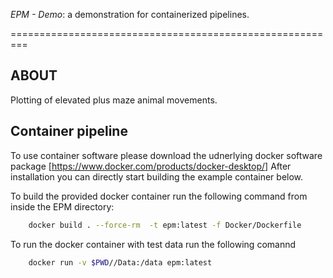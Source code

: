 *EPM - Demo*: a demonstration for containerized pipelines. 

=========================================================


ABOUT
-----


Plotting of elevated plus maze animal movements.



Container pipeline
----

To use container software please download the udnerlying docker software package 
[https://www.docker.com/products/docker-desktop/]
After installation you can directly start building the example container below.

To build the provided docker container run the following command from inside the EPM directory:

```bash
    docker build . --force-rm  -t epm:latest -f Docker/Dockerfile
```

To run the docker container with test data run the following comannd
```bash
    docker run -v $PWD//Data:/data epm:latest
```


